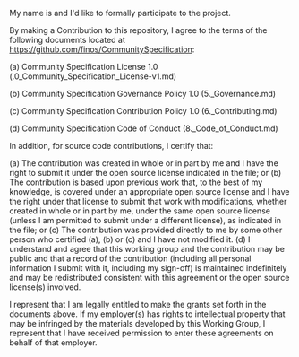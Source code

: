 My name is <FirstName LastName> and I'd like to formally participate to the <projectName> project.
  
  By making a Contribution to this repository, I agree to the terms of the following documents located at https://github.com/finos/CommunitySpecification:

(a) Community Specification License 1.0 (.0_Community_Specification_License-v1.md)

(b) Community Specification Governance Policy 1.0 (5._Governance.md)

(c) Community Specification Contribution Policy 1.0 (6._Contributing.md)

(d) Community Specification Code of Conduct (8._Code_of_Conduct.md)

In addition, for source code contributions, I certify that:

(a) The contribution was created in whole or in part by me and I have the right to submit it under the open source license indicated in the file; or (b) The contribution is based upon previous work that, to the best of my knowledge, is covered under an appropriate open source license and I have the right under that license to submit that work with modifications, whether created in whole or in part by me, under the same open source license (unless I am permitted to submit under a different license), as indicated in the file; or (c) The contribution was provided directly to me by some other person who certified (a), (b) or (c) and I have not modified it. (d) I understand and agree that this working group and the contribution may be public and that a record of the contribution (including all personal information I submit with it, including my sign-off) is maintained indefinitely and may be redistributed consistent with this agreement or the open source license(s) involved.

I represent that I am legally entitled to make the grants set forth in the documents above. If my employer(s) has rights to intellectual property that may be infringed by the materials developed by this Working Group, I represent that I have received permission to enter these agreements on behalf of that employer.
